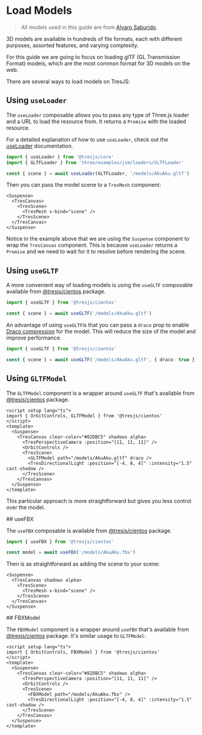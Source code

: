 # Load Models

> All models used in this guide are from [Alvaro Saburido](https://sketchfab.com/3d-models/aku-aku-7dfcb6edf10b4098bbb965c56fd3055c).

3D models are available in hundreds of file formats, each with different purposes, assorted features, and varying complexity.

For this guide we are going to focus on loading glTF (GL Transmission Format) models, which are the most common format for 3D models on the web.

<StackBlitzEmbed projectId="tresjs-gltf-load-model" />

There are several ways to load models on TresJS:

## Using `useLoader`

The `useLoader` composable allows you to pass any type of Three.js loader and a URL to load the resource from. It returns a `Promise` with the loaded resource.

For a detailed explanation of how to use `useLoader`, check out the [useLoader](/api/composables#useloader) documentation.

```ts
import { useLoader } from '@tresjs/core'
import { GLTFLoader } from 'three/examples/jsm/loaders/GLTFLoader'

const { scene } = await useLoader(GLTFLoader, '/models/AkuAku.gltf')
```

Then you can pass the model scene to a `TresMesh` component:

```html{4}
<Suspense>
  <TresCanvas>
    <TresScene>
      <TresMesh v-bind="scene" />
    </TresScene>
  </TresCanvas>
</Suspense>
```

Notice in the example above that we are using the `Suspense` component to wrap the `TresCanvas` component. This is because `useLoader` returns a `Promise` and we need to wait for it to resolve before rendering the scene.

## Using `useGLTF`

A more convenient way of loading models is using the `useGLTF` composable available from [@tresjs/cientos](https://github.com/Tresjs/tres/tree/main/packages/cientos) package.

```ts
import { useGLTF } from '@tresjs/cientos'

const { scene } = await useGLTF('/models/AkuAku.gltf')
```

An advantage of using `useGLTF`is that you can pass a `draco` prop to enable [Draco compression](https://threejs.org/docs/index.html?q=drac#examples/en/loaders/DRACOLoader) for the model. This will reduce the size of the model and improve performance.

```ts
import { useGLTF } from '@tresjs/cientos'

const { scene } = await useGLTF('/models/AkuAku.gltf', { draco: true })
```

## Using `GLTFModel`

The `GLTFModel` component is a wrapper around `useGLTF` that's available from [@tresjs/cientos](https://github.com/Tresjs/tres/tree/main/packages/cientos) package.

```vue{2,10}
<script setup lang="ts">
import { OrbitControls, GLTFModel } from '@tresjs/cientos'
</script>
<template>
  <Suspense>
    <TresCanvas clear-color="#82DBC5" shadows alpha>
      <TresPerspectiveCamera :position="[11, 11, 11]" />
      <OrbitControls />
      <TresScene>
        <GLTFModel path="/models/AkuAku.gltf" draco />
        <TresDirectionalLight :position="[-4, 8, 4]" :intensity="1.5" cast-shadow />
      </TresScene>
    </TresCanvas>
  </Suspense>
</template>
```

This particular approach is more straightforward but gives you less control over the model.

## useFBX

The `useFBX` composable is available from [@tresjs/cientos](https://github.com/Tresjs/tres/tree/main/packages/cientos) package.

```ts
import { useFBX } from '@tresjs/cientos'

const model = await useFBX('/models/AkuAku.fbx')
```

Then is as straightforward as adding the scene to your scene:

```html{4}
<Suspense>
  <TresCanvas shadows alpha>
    <TresScene>
      <TresMesh v-bind="scene" />
    </TresScene>
  </TresCanvas>
</Suspense>
```

## FBXModel

The `FBXModel` component is a wrapper around `useFBX` that's available from [@tresjs/cientos](https://github.com/Tresjs/tres/tree/main/packages/cientos) package. It's similar usage to `GLTFModel`:

```vue{2,10}
<script setup lang="ts">
import { OrbitControls, FBXModel } from '@tresjs/cientos'
</script>
<template>
  <Suspense>
    <TresCanvas clear-color="#82DBC5" shadows alpha>
      <TresPerspectiveCamera :position="[11, 11, 11]" />
      <OrbitControls />
      <TresScene>
        <FBXModel path="/models/AkuAku.fbx" />
        <TresDirectionalLight :position="[-4, 8, 4]" :intensity="1.5" cast-shadow />
      </TresScene>
    </TresCanvas>
  </Suspense>
</template>
```
